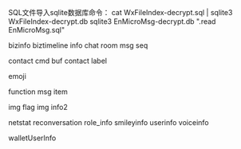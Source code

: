 SQL文件导入sqlite数据库命令：
cat WxFileIndex-decrypt.sql | sqlite3 WxFileIndex-decrypt.db
sqlite3 EnMicroMsg-decrypt.db ".read EnMicroMsg.sql"


bizinfo
biztimeline info
chat room msg seq

contact cmd buf
contact label

emoji

function msg item

img flag
img info2

netstat
reconversation
role_info
smileyinfo
userinfo
voiceinfo

walletUserInfo
